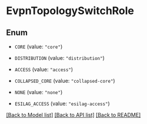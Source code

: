 # EvpnTopologySwitchRole

## Enum


* `CORE` (value: `"core"`)

* `DISTRIBUTION` (value: `"distribution"`)

* `ACCESS` (value: `"access"`)

* `COLLAPSED_CORE` (value: `"collapsed-core"`)

* `NONE` (value: `"none"`)

* `ESILAG_ACCESS` (value: `"esilag-access"`)


[[Back to Model list]](../README.md#documentation-for-models) [[Back to API list]](../README.md#documentation-for-api-endpoints) [[Back to README]](../README.md)


